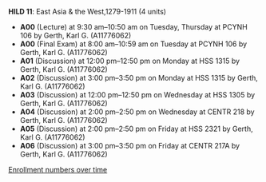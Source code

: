 **HILD 11**: East Asia & the West,1279-1911 (4 units)

- **A00** (Lecture) at 9:30 am–10:50 am on Tuesday, Thursday at PCYNH 106 by Gerth, Karl G. (A11776062)
- **A00** (Final Exam) at 8:00 am–10:59 am on Tuesday at PCYNH 106 by Gerth, Karl G. (A11776062)
- **A01** (Discussion) at 12:00 pm–12:50 pm on Monday at HSS 1315 by Gerth, Karl G. (A11776062)
- **A02** (Discussion) at 3:00 pm–3:50 pm on Monday at HSS 1315 by Gerth, Karl G. (A11776062)
- **A03** (Discussion) at 12:00 pm–12:50 pm on Wednesday at HSS 1305 by Gerth, Karl G. (A11776062)
- **A04** (Discussion) at 2:00 pm–2:50 pm on Wednesday at CENTR 218 by Gerth, Karl G. (A11776062)
- **A05** (Discussion) at 2:00 pm–2:50 pm on Friday at HSS 2321 by Gerth, Karl G. (A11776062)
- **A06** (Discussion) at 3:00 pm–3:50 pm on Friday at CENTR 217A by Gerth, Karl G. (A11776062)

[Enrollment numbers over time](./HILD11.tsv)
